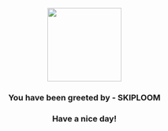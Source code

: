 <p align="center">
            <img src="https://raw.githubusercontent.com/PokeAPI/sprites/master/sprites/pokemon/188.png" width="150" height="150">
          </p>
          <h3 align="center">You have been greeted by - <b>SKIPLOOM</b></h3>
          <h3 align="center">Have a nice day!</h3>
